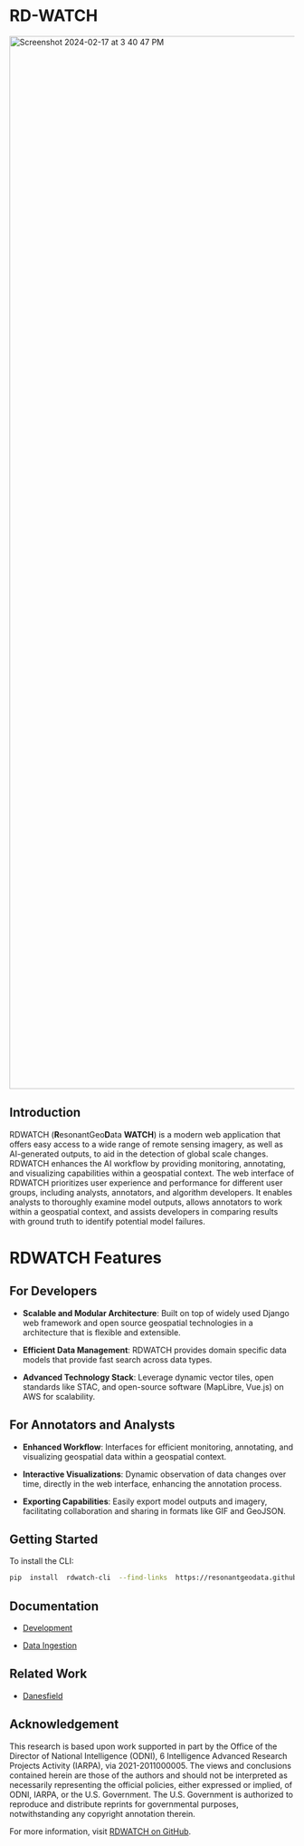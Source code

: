


# RD-WATCH

<img width="1857" alt="Screenshot 2024-02-17 at 3 40 47 PM" src="https://github.com/ResonantGeoData/RD-WATCH/assets/146527/a2c3431b-2d0a-4295-b302-5d4e08c84b84">


## Introduction

RDWATCH (**R**esonantGeo**D**ata **WATCH**) is a modern web application that offers easy access to a wide range of remote sensing imagery, as well as AI-generated outputs, to aid in the detection of global scale changes. RDWATCH enhances the AI workflow by providing monitoring, annotating, and visualizing capabilities within a geospatial context. The web interface of RDWATCH prioritizes user experience and performance for different user groups, including analysts, annotators, and algorithm developers. It enables analysts to thoroughly examine model outputs, allows annotators to work within a geospatial context, and assists developers in comparing results with ground truth to identify potential model failures.


# RDWATCH Features

## For Developers

-  **Scalable and Modular Architecture**: Built on top of widely used Django web framework and open source geospatial technologies in a architecture that is flexible and extensible.

-  **Efficient Data Management**: RDWATCH provides domain specific data models that provide fast search across data types.

-  **Advanced Technology Stack**: Leverage dynamic vector tiles, open standards like STAC, and open-source software (MapLibre, Vue.js) on AWS for scalability.

## For Annotators and Analysts

-  **Enhanced Workflow**: Interfaces for efficient monitoring, annotating, and visualizing geospatial data within a geospatial context.

-  **Interactive Visualizations**: Dynamic observation of data changes over time, directly in the web interface, enhancing the annotation process.

-  **Exporting Capabilities**: Easily export model outputs and imagery, facilitating collaboration and sharing in formats like GIF and GeoJSON.

## Getting Started

To install the CLI:
```bash
pip  install  rdwatch-cli  --find-links  https://resonantgeodata.github.io/RD-WATCH/
```


## Documentation

* [Development](https://github.com/ResonantGeoData/RD-WATCH/blob/main/DEVELOPMENT.md)

* [Data Ingestion](https://github.com/ResonantGeoData/RD-WATCH/blob/main/INGESTION.md)


## Related Work

* [Danesfield](https://github.com/Kitware/Danesfield-App)


## Acknowledgement

This research is based upon work supported in part by the Office of the
Director of National Intelligence (ODNI), 6 Intelligence Advanced Research
Projects Activity (IARPA), via 2021-2011000005. The views and conclusions
contained herein are those of the authors and should not be interpreted as
necessarily representing the official policies, either expressed or implied, of
ODNI, IARPA, or the U.S. Government. The U.S. Government is authorized to
reproduce and distribute reprints for governmental purposes, notwithstanding any
copyright annotation therein.

For more information, visit [RDWATCH on GitHub](https://github.com/ResonantGeoData/RD-WATCH).
